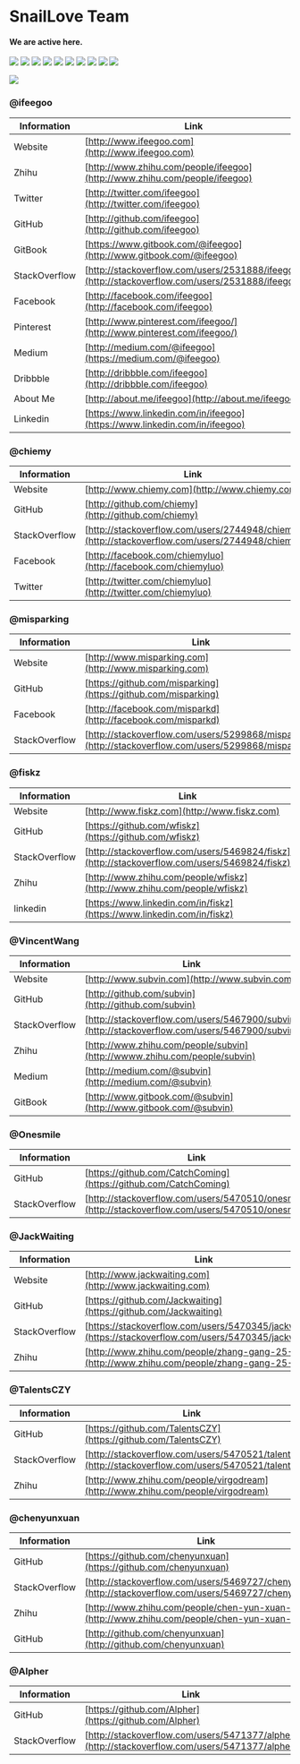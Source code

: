 # SnailLove Team

#### We are active here.

![](https://raw.githubusercontent.com/SnailLove/snaillove-team/master/resources/logo/github.png)  ![](https://raw.githubusercontent.com/SnailLove/snaillove-team/master/resources/logo/stackoverflow.png)  ![](https://raw.githubusercontent.com/SnailLove/snaillove-team/master/resources/logo/gitbook.png)  ![](https://raw.githubusercontent.com/SnailLove/snaillove-team/master/resources/logo/facebook.png)  ![](https://raw.githubusercontent.com/SnailLove/snaillove-team/master/resources/logo/twitter.png)  ![](https://raw.githubusercontent.com/SnailLove/snaillove-team/master/resources/logo/dribbble.png)  ![](https://raw.githubusercontent.com/SnailLove/snaillove-team/master/resources/logo/pinterest.png)  ![](https://raw.githubusercontent.com/SnailLove/snaillove-team/master/resources/logo/medium.png)  ![](https://raw.githubusercontent.com/SnailLove/snaillove-team/master/resources/logo/zhihu.png)  ![](https://raw.githubusercontent.com/SnailLove/snaillove-team/master/resources/logo/aboutme.png)

![](https://raw.githubusercontent.com/SnailLove/snaillove-team/master/resources/logo/linkedin.png)

### @ifeegoo

| Information         | Link
| ------------------- | -----------
| Website             | [http://www.ifeegoo.com](http://www.ifeegoo.com)
| Zhihu               | [http://www.zhihu.com/people/ifeegoo](http://www.zhihu.com/people/ifeegoo)
| Twitter             | [http://twitter.com/ifeegoo](http://twitter.com/ifeegoo)
| GitHub              | [http://github.com/ifeegoo](http://github.com/ifeegoo)
|GitBook              | [https://www.gitbook.com/@ifeegoo](http://www.gitbook.com/@ifeegoo)
| StackOverflow       | [http://stackoverflow.com/users/2531888/ifeegoo](http://stackoverflow.com/users/2531888/ifeegoo)
| Facebook            | [http://facebook.com/ifeegoo](http://facebook.com/ifeegoo)
| Pinterest           | [http://www.pinterest.com/ifeegoo/](http://www.pinterest.com/ifeegoo/)
| Medium              | [http://medium.com/@ifeegoo](https://medium.com/@ifeegoo)
|Dribbble             | [http://dribbble.com/ifeegoo](http://dribbble.com/ifeegoo)
| About Me            | [http://about.me/ifeegoo](http://about.me/ifeegoo)
|Linkedin             |[https://www.linkedin.com/in/ifeegoo](https://www.linkedin.com/in/ifeegoo)

### @chiemy
<link rel="stylesheet" href="https://maxcdn.bootstrapcdn.com/font-awesome/4.4.0/css/font-awesome.min.css">
<i class="fa fa-github fa-2x"></i>

| Information         | Link
| ------------------- | -----------
| Website             | [http://www.chiemy.com](http://www.chiemy.com)
| GitHub              | [http://github.com/chiemy](http://github.com/chiemy)
| StackOverflow       | [http://stackoverflow.com/users/2744948/chiemy](http://stackoverflow.com/users/2744948/chiemy)
| Facebook            | [http://facebook.com/chiemyluo](http://facebook.com/chiemyluo)
| Twitter             | [http://twitter.com/chiemyluo](http://twitter.com/chiemyluo)

### @misparking

| Information       | Link
| ------------------| -----------
| Website           | [http://www.misparking.com](http://www.misparking.com)
| GitHub            | [https://github.com/misparking](https://github.com/misparking)
| Facebook          | [http://facebook.com/misparkd](http://facebook.com/misparkd)
| StackOverflow     | [http://stackoverflow.com/users/5299868/misparking](http://stackoverflow.com/users/5299868/misparking)



### @fiskz

| Information         | Link
| ------------------- | -----------
| Website             | [http://www.fiskz.com](http://www.fiskz.com)
| GitHub              | [https://github.com/wfiskz](https://github.com/wfiskz)
| StackOverflow       | [http://stackoverflow.com/users/5469824/fiskz](http://stackoverflow.com/users/5469824/fiskz)
| Zhihu               | [http://www.zhihu.com/people/wfiskz](http://www.zhihu.com/people/wfiskz)
| linkedin            | [https://www.linkedin.com/in/fiskz](https://www.linkedin.com/in/fiskz)


### @VincentWang

| Information         | Link
| ------------------- | -----------
| Website             | [http://www.subvin.com](http://www.subvin.com)
| GitHub              | [http://github.com/subvin](http://github.com/subvin)
| StackOverflow       | [http://stackoverflow.com/users/5467900/subvin](http://stackoverflow.com/users/5467900/subvin)
| Zhihu               | [http://www.zhihu.com/people/subvin](http://wwww.zhihu.com/people/subvin)
| Medium              | [http://medium.com/@subvin](http://medium.com/@subvin)
| GitBook             | [http://www.gitbook.com/@subvin](http://www.gitbook.com/@subvin)

### @Onesmile

| Information         | Link
| ------------------- | -----------
| GitHub              | [https://github.com/CatchComing](https://github.com/CatchComing)
| StackOverflow       | [http://stackoverflow.com/users/5470510/onesmile](http://stackoverflow.com/users/5470510/onesmile)

### @JackWaiting

| Information         | Link
| ------------------- | -----------
| Website             | [http://www.jackwaiting.com](http://www.jackwaiting.com)
| GitHub              | [https://github.com/Jackwaiting](https://github.com/Jackwaiting)
| StackOverflow       | [https://stackoverflow.com/users/5470345/jackwaiting](https://stackoverflow.com/users/5470345/jackwaiting)
| Zhihu               | [http://www.zhihu.com/people/zhang-gang-25-35](http://www.zhihu.com/people/zhang-gang-25-35)

### @TalentsCZY

| Information         | Link
| ------------------- | -----------
| GitHub              | [https://github.com/TalentsCZY](https://github.com/TalentsCZY)
| StackOverflow       | [http://stackoverflow.com/users/5470521/talents](http://stackoverflow.com/users/5470521/talents)
| Zhihu               | [http://www.zhihu.com/people/virgodream](http://www.zhihu.com/people/virgodream)

### @chenyunxuan

| Information         | Link
| ------------------- | -----------
| GitHub              | [https://github.com/chenyunxuan](https://github.com/chenyunxuan)
| StackOverflow       | [http://stackoverflow.com/users/5469727/chenyunxuan](http://stackoverflow.com/users/5469727/chenyunxuan)
| Zhihu               | [http://www.zhihu.com/people/chen-yun-xuan-29](http://www.zhihu.com/people/chen-yun-xuan-29)
| GitHub              | [http://github.com/chenyunxuan](http://github.com/chenyunxuan)

### @Alpher

| Information         | Link
| ------------------- | -----------
| GitHub              | [https://github.com/Alpher](https://github.com/Alpher)
| StackOverflow       | [http://stackoverflow.com/users/5471377/alpher](http://stackoverflow.com/users/5471377/alpher)
